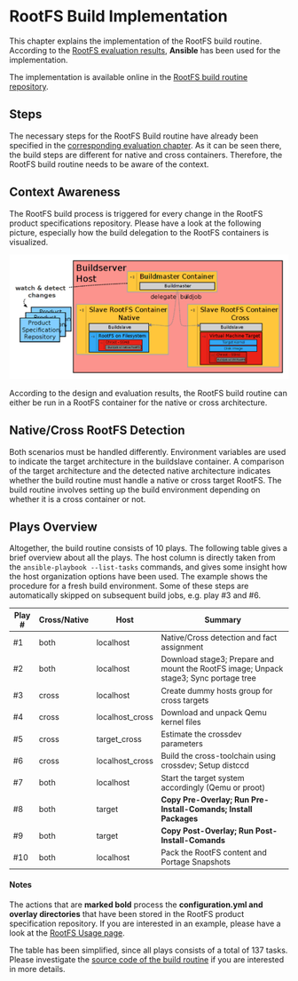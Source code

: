 # RootFS Build Implementation
This chapter explains the implementation of the RootFS build routine. According
to the [RootFS evaluation results](../evaluation/rootfs.md), **Ansible** has
been used for the implementation. 

The implementation is available online in the [RootFS build routine
repository](https://github.com/embEDUx/rootfs-buildroutine).

## Steps
The necessary steps for the RootFS Build routine have already been specified in
the [corresponding evaluation chapter](rootfs-build-routine-steps). As it can be
seen there, the build steps are different for native and cross containers.
Therefore, the RootFS build routine needs to be aware of the context.

## Context Awareness
The RootFS build process is triggered for every change in the RootFS product
specifications repository. Please have a look at the following picture,
especially how the build delegation to the RootFS containers is visualized. 

[![](background/img/post-eval_result_design_rootfs.png)](background/img/post-eval_result_design_rootfs.png)

According to the design and evaluation results, the RootFS build routine can
either be run in a RootFS container for the native or cross architecture. 

## Native/Cross RootFS Detection
Both scenarios must be handled differently. Environment variables are used to
indicate the target architecture in the buildslave container. A comparison of
the target architecture and the detected native architecture indicates whether
the build routine must handle a native or cross target RootFS. The build routine
involves setting up the build environment depending on whether it is a cross
container or not.

## Plays Overview
Altogether, the build routine consists of 10 plays. The following table gives a
brief overview about all the plays. The host column is directly taken from the
`ansible-playbook --list-tasks` commands, and gives some insight how the host
organization options have been used. The example shows the procedure for a fresh
build environment. Some of these steps are automatically skipped on subsequent
build jobs, e.g. play #3 and #6.

Play # | Cross/Native | Host | Summary
--- | --- | --- | ---
#1 | both | localhost | Native/Cross detection and fact assignment
#2 | both |  localhost | Download stage3; Prepare and mount the RootFS image; Unpack stage3; Sync portage tree
#3 | cross | localhost | Create dummy hosts group for cross targets
#4 | cross | localhost\_cross | Download and unpack Qemu kernel files
#5 | cross | target\_cross | Estimate the crossdev parameters
#6 | cross | localhost\_cross | Build the cross-toolchain using crossdev; Setup distccd
#7 | both | localhost | Start the target system accordingly (Qemu or proot)
#8 | both | target | **Copy Pre-Overlay; Run Pre-Install-Comands; Install Packages**
#9 | both | target | **Copy Post-Overlay; Run Post-Install-Comands**
#10 | both | localhost | Pack the RootFS content and Portage Snapshots

#### Notes
The actions that are **marked bold** process the **configuration.yml and overlay
directories** that have been stored in the RootFS product specification
repository. If you are interested in an example, please have a look at the
[RootFS Usage page](../../usage/rootfs.md#repository-file-structure).

The table has been simplified, since all plays consists of a total of 137 tasks.
Please investigate the [source code of the build
routine](https://github.com/embEDUx/rootfs-buildroutine) if you are interested
in more details.
